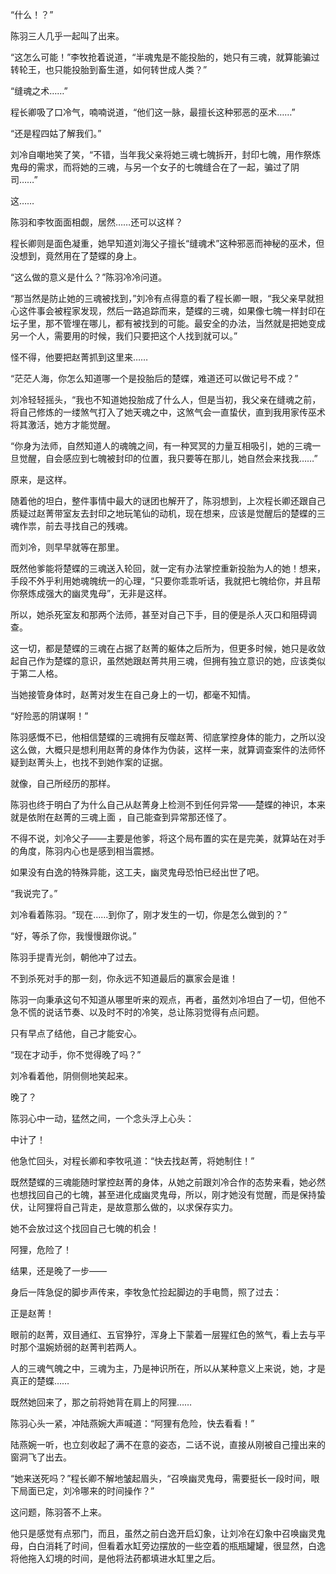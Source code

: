 “什么！？”

陈羽三人几乎一起叫了出来。

“这怎么可能！”李牧抢着说道，“半魂鬼是不能投胎的，她只有三魂，就算能骗过转轮王，也只能投胎到畜生道，如何转世成人类？”

“缝魂之术……”

程长卿吸了口冷气，喃喃说道，“他们这一脉，最擅长这种邪恶的巫术……”

“还是程四姑了解我们。”

刘冷自嘲地笑了笑，“不错，当年我父亲将她三魂七魄拆开，封印七魄，用作祭炼鬼母的需求，而将她的三魂，与另一个女子的七魄缝合在了一起，骗过了阴司……”

这……

陈羽和李牧面面相觑，居然……还可以这样？

程长卿则是面色凝重，她早知道刘海父子擅长“缝魂术”这种邪恶而神秘的巫术，但没想到，竟然用在了楚蝶的身上。

“这么做的意义是什么？”陈羽冷冷问道。

“那当然是防止她的三魂被找到，”刘冷有点得意的看了程长卿一眼，“我父亲早就担心这件事会被程家发现，然后一路追踪而来，楚蝶的三魂，如果像七魄一样封印在坛子里，那不管埋在哪儿，都有被找到的可能。最安全的办法，当然就是把她变成另一个人，需要用的时候，我们只要把这个人找到就可以。”

怪不得，他要把赵菁抓到这里来……

“茫茫人海，你怎么知道哪一个是投胎后的楚蝶，难道还可以做记号不成？”

刘冷轻轻摇头，“我也不知道她投胎成了什么人，但是当初，我父亲在缝魂之前，将自己修炼的一缕煞气打入了她天魂之中，这煞气会一直蛰伏，直到我用家传巫术将其激活，她方才能觉醒。

“你身为法师，自然知道人的魂魄之间，有一种冥冥的力量互相吸引，她的三魂一旦觉醒，自会感应到七魄被封印的位置，我只要等在那儿，她自然会来找我……”

原来，是这样。

随着他的坦白，整件事情中最大的谜团也解开了，陈羽想到，上次程长卿还跟自己质疑过赵菁带室友去封印之地玩笔仙的动机，现在想来，应该是觉醒后的楚蝶的三魂作祟，前去寻找自己的残魂。

而刘冷，则早早就等在那里。

既然他爹能将楚蝶的三魂送入轮回，就一定有办法掌控重新投胎为人的她！想来，手段不外乎利用她魂魄统一的心理，“只要你乖乖听话，我就把七魄给你，并且帮你祭炼成强大的幽灵鬼母”，无非是这样。

所以，她杀死室友和那两个法师，甚至对自己下手，目的便是杀人灭口和阻碍调查。

这一切，都是楚蝶的三魂在占据了赵菁的躯体之后所为，但更多时候，她只是收敛起自己作为楚蝶的意识，虽然她跟赵菁共用三魂，但拥有独立意识的她，应该类似于第二人格。

当她接管身体时，赵菁对发生在自己身上的一切，都毫不知情。

“好险恶的阴谋啊！”

陈羽感慨不已，他相信楚蝶的三魂拥有反噬赵菁、彻底掌控身体的能力，之所以没这么做，大概只是想利用赵菁的身体作为伪装，这样一来，就算调查案件的法师怀疑到赵菁头上，也找不到她作案的证据。

就像，自己所经历的那样。

陈羽也终于明白了为什么自己从赵菁身上检测不到任何异常——楚蝶的神识，本来就是依附在赵菁的三魂上面 ，自己能查到异常那还怪了。

不得不说，刘冷父子——主要是他爹，将这个局布置的实在是完美，就算站在对手的角度，陈羽内心也是感到相当震撼。

如果没有白逸的特殊异能，这工夫，幽灵鬼母恐怕已经出世了吧。

“我说完了。”

刘冷看着陈羽。“现在……到你了，刚才发生的一切，你是怎么做到的？”

“好，等杀了你，我慢慢跟你说。”

陈羽手提青光剑，朝他冲了过去。

不到杀死对手的那一刻，你永远不知道最后的赢家会是谁！

陈羽一向秉承这句不知道从哪里听来的观点，再者，虽然刘冷坦白了一切，但他不急不慌的说话节奏、以及时不时的冷笑，总让陈羽觉得有点问题。

只有早点了结他，自己才能安心。

“现在才动手，你不觉得晚了吗？”

刘冷看着他，阴侧侧地笑起来。

晚了？

陈羽心中一动，猛然之间，一个念头浮上心头：

中计了！

他急忙回头，对程长卿和李牧吼道：“快去找赵菁，将她制住！”

既然楚蝶的三魂能随时掌控赵菁的身体，从她之前跟刘冷合作的态势来看，她必然也想找回自己的七魄，甚至进化成幽灵鬼母，所以，刚才她没有觉醒，而是保持蛰伏，让阿狸将自己背走，是故意那么做的，以求保存实力。

她不会放过这个找回自己七魄的机会！

阿狸，危险了！

结果，还是晚了一步——

身后一阵急促的脚步声传来，李牧急忙捡起脚边的手电筒，照了过去：

正是赵菁！

眼前的赵菁，双目通红、五官狰狞，浑身上下蒙着一层猩红色的煞气，看上去与平时那个温婉娇弱的赵菁判若两人。

人的三魂气魄之中，三魂为主，乃是神识所在，所以从某种意义上来说，她，才是真正的楚蝶……

既然她回来了，那之前将她背在肩上的阿狸……

陈羽心头一紧，冲陆燕婉大声喊道：“阿狸有危险，快去看看！”

陆燕婉一听，也立刻收起了满不在意的姿态，二话不说，直接从刚被自己撞出来的窗洞飞了出去。

“她来送死吗？”程长卿不解地皱起眉头，“召唤幽灵鬼母，需要挺长一段时间，眼下局面已定，刘冷哪来的时间操作？”

这问题，陈羽答不上来。

他只是感觉有点邪门，而且，虽然之前白逸开启幻象，让刘冷在幻象中召唤幽灵鬼母，白白消耗了时间，但看着水缸旁边摆放的一些空着的瓶瓶罐罐，很显然，白逸将他拖入幻境的时间，是他将法药都填进水缸里之后。
